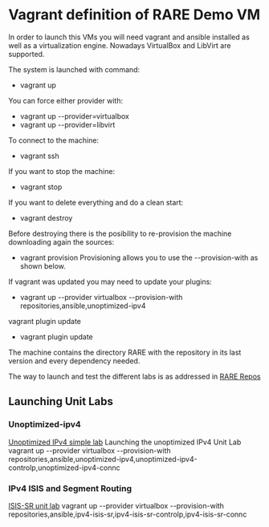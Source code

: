 # Vagrant definition of RARE Demo VM

In order to launch this VMs you will need vagrant and ansible installed as well as a virtualization engine. Nowadays VirtualBox and LibVirt are supported.

The system is launched with command:
- vagrant up

You can force either provider with:
- vagrant up --provider=virtualbox
- vagrant up --provider=libvirt

To connect to the machine:
- vagrant ssh

If you want to stop the machine:
- vagrant stop

If you want to delete everything and do a clean start:
- vagrant destroy

Before destroying there is the posibility to re-provision the machine downloading again the sources:
- vagrant provision
Provisioning allows you to use the --provision-with as shown below.

If vagrant was updated you may need to update your plugins:
- vagrant up --provider virtualbox  --provision-with repositories,ansible,unoptimized-ipv4

vagrant plugin update
- vagrant plugin update


The machine contains the directory RARE with the repository in its last version and every dependency needed.

The way to launch and test the different labs is as addressed in [RARE Repos](https://github.com/frederic-loui/RARE)

## Launching Unit Labs
### Unoptimized-ipv4
[Unoptimized IPv4 simple lab](https://github.com/frederic-loui/RARE/tree/master/00-unit-labs/0001-unoptimized-ipv4-forwarding/p4src)
Launching the unoptimized IPv4 Unit Lab
vagrant up --provider virtualbox  --provision-with repositories,ansible,unoptimized-ipv4,unoptimized-ipv4-controlp,unoptimized-ipv4-connc


### IPv4 ISIS and Segment Routing
[ISIS-SR unit lab](https://github.com/frederic-loui/RARE/tree/master/00-unit-labs/0006-ipv4-isis-sr-operation/p4src)
vagrant up --provider virtualbox  --provision-with repositories,ansible,ipv4-isis-sr,ipv4-isis-sr-controlp,ipv4-isis-sr-connc
